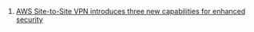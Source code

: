 1. [AWS Site-to-Site VPN introduces three new capabilities for enhanced security](https://aws.amazon.com/id/about-aws/whats-new/2025/06/aws-site-to-site-vpn-three-capabilities-enhanced-security/)
